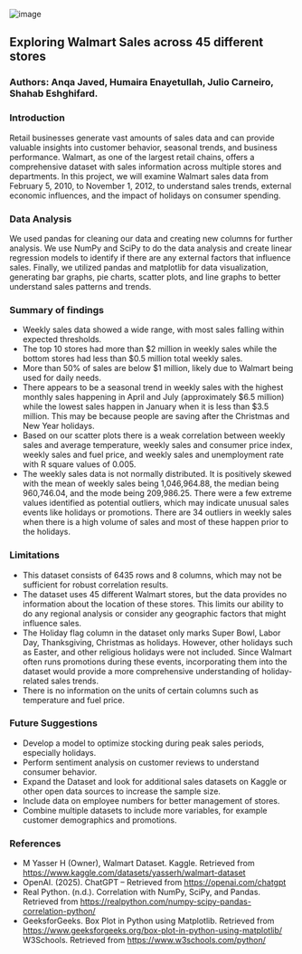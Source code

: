 ![image](https://github.com/user-attachments/assets/935183f0-b743-46be-98b5-5ef3d98b08a3)

## Exploring Walmart Sales across 45 different stores

### Authors: Anqa Javed, Humaira Enayetullah, Julio Carneiro, Shahab Eshghifard.

### Introduction
Retail businesses generate vast amounts of sales data and can provide valuable insights into customer behavior, seasonal trends, and business performance. Walmart, as one of the largest retail chains, offers a comprehensive dataset with sales information across multiple stores and departments. In this project, we will examine Walmart sales data from February 5, 2010, to November 1, 2012, to understand sales trends, external economic influences, and the impact of holidays on consumer spending.

### Data Analysis
We used pandas for cleaning our data and creating new columns for further analysis. We use NumPy and SciPy to do the data analysis and create linear regression models to identify if there are any external factors that influence sales. Finally, we utilized pandas and matplotlib for data visualization, generating bar graphs, pie charts, scatter plots, and line graphs to better understand sales patterns and trends.

### Summary of findings
* Weekly sales data showed a wide range, with most sales falling within expected thresholds.
* The top 10 stores had more than $2 million in weekly sales while the bottom stores had less than $0.5 million total weekly sales.
* More than 50% of sales are below $1 million, likely due to Walmart being used for daily needs.
* There appears to be a seasonal trend in weekly sales with the highest monthly sales happening in April and July (approximately $6.5 million) while the lowest sales happen in January when it is less than $3.5 million. This may be because people are saving after the Christmas and New Year holidays. 
* Based on our scatter plots there is a weak correlation between weekly sales and average temperature, weekly sales and consumer price index, weekly sales and fuel price, and weekly sales and unemployment rate with R square values of 0.005.
* The weekly sales data is not normally distributed. It is positively skewed with the mean of weekly sales being 1,046,964.88, the median being 960,746.04, and the mode being 209,986.25.
There were a few extreme values identified as potential outliers, which may indicate unusual sales events like holidays or promotions. There are 34 outliers in weekly sales when there is a high volume of sales and most of these happen prior to the holidays.

### Limitations
* This dataset consists of 6435 rows and 8 columns, which may not be sufficient for robust correlation results.
* The dataset uses 45 different Walmart stores, but the data provides no information about the location of these stores.  This limits our ability to do any regional analysis or consider any geographic factors that might influence sales.
* The Holiday flag column in the dataset only marks Super Bowl, Labor Day, Thanksgiving, Christmas as holidays. However,  other holidays such as Easter, and other religious holidays were not included. Since Walmart often runs promotions during these events, incorporating them into the dataset would provide a more comprehensive understanding of holiday-related sales trends.
* There is no information on the units of certain columns such as temperature and fuel price.

### Future Suggestions
* Develop a model to optimize stocking during peak sales periods, especially holidays.
* Perform sentiment analysis on customer reviews to understand consumer behavior.
* Expand the Dataset and look for additional sales datasets on Kaggle or other open data sources to increase the sample size.
* Include data on employee numbers for better management of stores.
* Combine multiple datasets to include more variables, for example customer demographics and promotions.

### References
* M Yasser H (Owner), Walmart Dataset. Kaggle. Retrieved from https://www.kaggle.com/datasets/yasserh/walmart-dataset
* OpenAI. (2025). ChatGPT – Retrieved from https://openai.com/chatgpt
* Real Python. (n.d.). Correlation with NumPy, SciPy, and Pandas. Retrieved from https://realpython.com/numpy-scipy-pandas-correlation-python/
* GeeksforGeeks. Box Plot in Python using Matplotlib. Retrieved from https://www.geeksforgeeks.org/box-plot-in-python-using-matplotlib/
W3Schools. Retrieved from https://www.w3schools.com/python/
